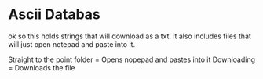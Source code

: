 # Ascii Databas

ok so this holds strings that will download as a txt. it also includes files that will just open notepad and paste into it.

Straight to the point folder = Opens nopepad and pastes into it
Downloading = Downloads the file
